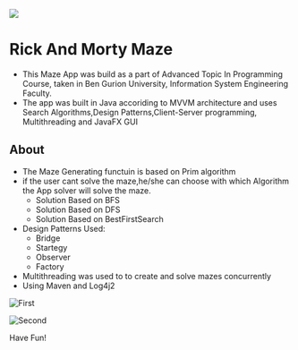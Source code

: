 <a><img src="https://i.pinimg.com/236x/c9/25/ab/c925ab654648ffab858396b25b4fa8c5.jpg"></a>

# Rick And Morty Maze

* This Maze App was build as a part of Advanced Topic In Programming Course, taken in Ben Gurion University, Information System Engineering Faculty.
* The app was built in Java accoriding to MVVM architecture and uses Search Algorithms,Design Patterns,Client-Server programming, Multithreading and JavaFX GUI

## About

- The Maze Generating functuin is based on Prim algorithm
- if the user cant solve the maze,he/she can choose with which Algorithm the App solver will solve the maze.
    * Solution Based on BFS
    * Solution Based on DFS
    * Solution Based on BestFirstSearch
 - Design Patterns Used:
    * Bridge
    * Startegy
    * Observer
    * Factory
  - Multithreading was used to to create and solve mazes concurrently
  - Using Maven and Log4j2 
  

![First](https://i.imgur.com/Yy4VwbF.jpg)

![Second](https://i.imgur.com/88Eka4C.png)


Have Fun!
